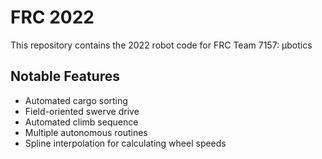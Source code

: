 # FRC 2022

This repository contains the 2022 robot code for FRC Team 7157: μbotics

## Notable Features
- Automated cargo sorting
- Field-oriented swerve drive
- Automated climb sequence
- Multiple autonomous routines
- Spline interpolation for calculating wheel speeds

